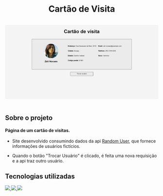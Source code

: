 <h1 align="center">
  Cartão de Visita
</h1>

<br>

<div align="center">
  <img src="assets/cartaoVisita.jpg" alt="Cartão de visita" width="686">
</div>

<br>

## **Sobre o projeto**

#### Página de um cartão de visitas.

- Site desenvolvido consumindo dados da api <a href="https://randomuser.me/">Random User</a>, que fornece informações de usuários fictícios.

- Quando o botão "Trocar Usuário" é clicado, é feita uma nova requisição e a api traz outro usuário.

## **Tecnologias utilizadas**

<div>
<a href="https://developer.mozilla.org/pt-BR/docs/Web/HTML">
  <img src="https://skillicons.dev/icons?i=html"/>
</a>
<a href="https://developer.mozilla.org/pt-BR/docs/Web/CSS">
  <img src="https://skillicons.dev/icons?i=css"/>
</a>
<a href="https://developer.mozilla.org/pt-BR/docs/Web/javascript">
  <img src="https://skillicons.dev/icons?i=javascript"/>
</a>
</div>
